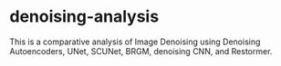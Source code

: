 # denoising-analysis
This is a comparative analysis of Image Denoising using Denoising Autoencoders, UNet, SCUNet, BRGM, denoising CNN, and Restormer.
